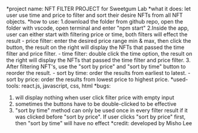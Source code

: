*project name: 
  NFT FILTER PROJECT for Sweetgum Lab
*what it does: 
  let user use time and price to filter and sort their desire NFTs from all NFT objects.
*how to use: 
  1.download the folder from github repo, open the folder with vscode, open terminal and enter "npm start"
  2.Inside the app, user can either start with filtering price or time, both filters will effect the result
    - price filter: enter the desired price range min & max, then click the button, 
      the result on the right will display the NFTs that passed the time filter and price filter.
    - time filter: double click the time option, 
      the result on the right will display the NFTs that passed the time filter and price filter.
  3. After filtering NFT's, use the "sort by price" and "sort by time" button to reorder the result.
    - sort by time: order the results from earliest to latest.
    - sort by price: order the results from lowest price to highest price. 
*used-tools: react.js, javascript, css, html
*bugs:
  1. will display nothing when user click filter price with empty input
  2. sometimes the buttons have to be double-clicked to be effective
  3. "sort by time" method can only be used once in every filter result if it was clicked before "sort by price". 
     If user clicks "sort by price" first, then "sort by time" will have no effect
*credit: developed by Misho Lee

